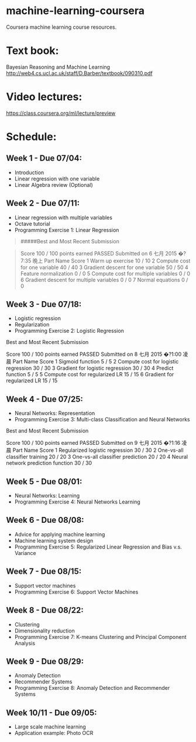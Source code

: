 ﻿machine-learning-coursera
=========================
Coursera machine learning course resources.

# Text book:
Bayesian Reasoning and Machine Learning
http://web4.cs.ucl.ac.uk/staff/D.Barber/textbook/090310.pdf

# Video lectures:
https://class.coursera.org/ml/lecture/preview

# Schedule:
## Week 1 - Due 07/04:
- Introduction
- Linear regression with one variable
- Linear Algebra review (Optional)

## Week 2 - Due 07/11:
- Linear regression with multiple variables
- Octave tutorial
- Programming Exercise 1: Linear Regression

>#####Best and Most Recent Submission

>Score
>100 / 100 points earned PASSED
>Submitted on 6 七月 2015 �?7:35 晚上
>Part	Name	Score
>1	Warm up exercise	10 / 10
>2	Compute cost for one variable	40 / 40
>3	Gradient descent for one variable	50 / 50
>4	Feature normalization	0 / 0
>5	Compute cost for multiple variables	0 / 0
>6	Gradient descent for multiple variables	0 / 0
>7	Normal equations	0 / 0

## Week 3 - Due 07/18:
- Logistic regression
- Regularization
- Programming Exercise 2: Logistic Regression

Best and Most Recent Submission

Score
100 / 100 points earned PASSED
Submitted on 8 七月 2015 �?1:00 凌晨
Part	Name	Score
1	Sigmoid function	5 / 5
2	Compute cost for logistic regression	30 / 30
3	Gradient for logistic regression	30 / 30
4	Predict function	5 / 5
5	Compute cost for regularized LR	15 / 15
6	Gradient for regularized LR	15 / 15

## Week 4 - Due 07/25:
- Neural Networks: Representation
- Programming Exercise 3: Multi-class Classification and Neural Networks

Best and Most Recent Submission

Score
100 / 100 points earned PASSED
Submitted on 9 七月 2015 �?1:16 凌晨
Part	Name	Score
1	Regularized logistic regression	30 / 30
2	One-vs-all classifier training	20 / 20
3	One-vs-all classifier prediction	20 / 20
4	Neural network prediction function	30 / 30

## Week 5 - Due 08/01:
- Neural Networks: Learning
- Programming Exercise 4: Neural Networks Learning

## Week 6 - Due 08/08:
- Advice for applying machine learning
- Machine learning system design
- Programming Exercise 5: Regularized Linear Regression and Bias v.s. Variance

## Week 7 - Due 08/15:
- Support vector machines
- Programming Exercise 6: Support Vector Machines

## Week 8 - Due 08/22:
- Clustering
- Dimensionality reduction
- Programming Exercise 7:
K-means Clustering and Principal Component Analysis

## Week 9 - Due 08/29:
- Anomaly Detection
- Recommender Systems
- Programming Exercise 8: Anomaly Detection and Recommender Systems

## Week 10/11 - Due 09/05:
- Large scale machine learning
- Application example: Photo OCR
